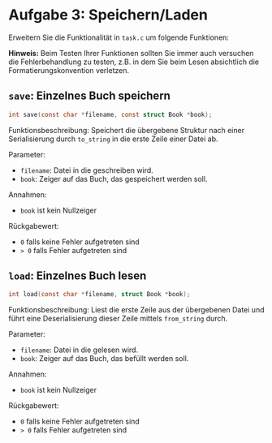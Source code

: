 # Aufgabe 3: Speichern/Laden

Erweitern Sie die Funktionalität in `task.c` um folgende Funktionen:

**Hinweis:** Beim Testen Ihrer Funktionen sollten Sie immer auch versuchen die Fehlerbehandlung zu testen, z.B. in dem Sie beim Lesen absichtlich die Formatierungskonvention verletzen.

## `save`: Einzelnes Buch speichern 
```c
int save(const char *filename, const struct Book *book);
```
Funktionsbeschreibung: Speichert die übergebene Struktur nach einer Serialisierung durch `to_string` in die erste Zeile einer Datei ab.

Parameter:

- `filename`: Datei in die geschreiben wird.
- `book`: Zeiger auf das Buch, das gespeichert werden soll.

Annahmen:

- `book` ist kein Nullzeiger

Rückgabewert:

- `0` falls keine Fehler aufgetreten sind
- `> 0` falls Fehler aufgetreten sind

## `load`: Einzelnes Buch lesen 
```c
int load(const char *filename, struct Book *book);
```
Funktionsbeschreibung: Liest die erste Zeile aus der übergebenen Datei und führt eine Deserialisierung dieser Zeile mittels `from_string` durch.

Parameter:

- `filename`: Datei in die gelesen wird.
- `book`: Zeiger auf das Buch, das befüllt werden soll.

Annahmen:

- `book` ist kein Nullzeiger

Rückgabewert:

- `0` falls keine Fehler aufgetreten sind
- `> 0` falls Fehler aufgetreten sind
